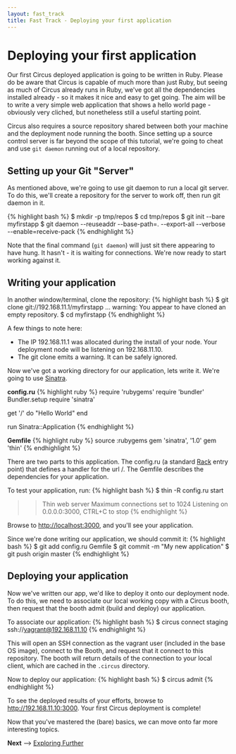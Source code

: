```yaml
---
layout: fast_track
title: Fast Track - Deploying your first application
---
```

# Deploying your first application
Our first Circus deployed application is going to be written in Ruby. Please do be aware that Circus is capable of much more than just Ruby, but seeing as much of Circus already runs in Ruby, we've got all the dependencies installed already - so it makes it nice and easy to get going. The aim will be to write a very simple web application that shows a hello world page - obviously very cliched, but nonetheless still a useful starting point.

Circus also requires a source repository shared between both your machine and the deployment node running the booth. Since setting up a source control server is far beyond the scope of this tutorial, we're going to cheat and use `git daemon` running out of a local repository.

## Setting up your Git "Server"
As mentioned above, we're going to use git daemon to run a local git server. To do this, we'll create a repository for the server to work off, then run git daemon in it.

{% highlight bash %}
$ mkdir -p tmp/repos
$ cd tmp/repos
$ git init --bare myfirstapp
$ git daemon --reuseaddr --base-path=. --export-all --verbose  --enable=receive-pack
{% endhighlight %}

Note that the final command (`git daemon`) will just sit there appearing to have hung. It hasn't - it is waiting for connections. We're now ready to start working against it.

## Writing your application
In another window/terminal, clone the repository:
{% highlight bash %}
$ git clone git://192.168.11.1/myfirstapp
...
warning: You appear to have cloned an empty repository.
$ cd myfirstapp
{% endhighlight %}

A few things to note here:

 * The IP 192.168.11.1 was allocated during the install of your node. Your deployment node will be listening on 192.168.11.10.
 * The git clone emits a warning. It can be safely ignored.

Now we've got a working directory for our application, lets write it. We're going to use <a href="http://www.sinatrarb.com/">Sinatra</a>.

__config.ru__
{% highlight ruby %}
require 'rubygems'
require 'bundler'
Bundler.setup
require 'sinatra'

get '/' do
  "Hello World"
end

run Sinatra::Application
{% endhighlight %} 

__Gemfile__
{% highlight ruby %}
source :rubygems
gem 'sinatra', '1.0'
gem 'thin'
{% endhighlight %}

There are two parts to this application. The config.ru (a standard <a href="http://rack.rubyforge.org">Rack</a> entry point) that defines a handler for the url /. The Gemfile describes the dependencies for your application.

To test your application, run:
{% highlight bash %}
$ thin -R config.ru start
>> Thin web server
>> Maximum connections set to 1024
>> Listening on 0.0.0.0:3000, CTRL+C to stop
{% endhighlight %}

Browse to <a href="http://localhost:3000">http://localhost:3000</a>, and you'll see your application. 

Since we're done writing our application, we should commit it:
{% highlight bash %}
$ git add config.ru Gemfile
$ git commit -m "My new application"
$ git push origin master
{% endhighlight %}

## Deploying your application
Now we've written our app, we'd like to deploy it onto our deployment node. To do this, we need to associate our local working copy with a Circus booth, then request that the booth admit (build and deploy) our application.

To associate our application:
{% highlight bash %}
$ circus connect staging ssh://vagrant@192.168.11.10
{% endhighlight %}

This will open an SSH connection as the vagrant user (included in the base OS image), connect to the Booth, and request that it connect to this repository. The booth will return details of the connection to your local client, which are cached in the `.circus` directory.

Now to deploy our application:
{% highlight bash %}
$ circus admit
{% endhighlight %}

To see the deployed results of your efforts, browse to <a href="http://192.168.11.10:3000">http://192.168.11.10:3000</a>. Your first Circus deployment is complete!

Now that you've mastered the (bare) basics, we can move onto far more interesting topics.

__Next__ --> <a href="/docs/fast-track/exploring-further.html">Exploring Further</a>